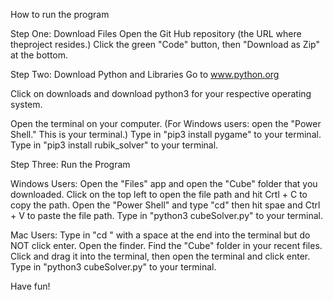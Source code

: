 How to run the program

Step One: Download Files
Open the Git Hub repository (the URL where theproject resides.)
Click the green "Code" button, then "Download as Zip" at the bottom.


Step Two: Download Python and Libraries
Go to www.python.org

Click on downloads and download python3 for your respective operating system.

Open the terminal on your computer. (For Windows users: open the "Power Shell." This is your terminal.)
Type in "pip3 install pygame" to your terminal.
Type in "pip3 install rubik_solver" to your terminal.

Step Three: Run the Program

Windows Users:
    Open the "Files" app and open the "Cube" folder that you downloaded.
    Click on the top left to open the file path and hit Crtl + C to copy the path.
    Open the "Power Shell" and type "cd" then hit spae and Ctrl + V to paste the file path.
    Type in "python3 cubeSolver.py" to your terminal.

Mac Users:
    Type in "cd " with a space at the end into the terminal but do NOT click enter.
    Open the finder.
    Find the "Cube" folder in your recent files.
    Click and drag it into the terminal, then open the terminal and click enter.
    Type in "python3 cubeSolver.py" to your terminal.

Have fun!
